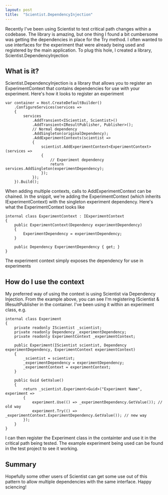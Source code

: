 ```yaml
---
layout: post
title:  "Scientist.DependencyInjection"
---
```


Recently I've been using Scientist to test critical path changes within a codebase. The library is amazing, but one thing I found a bit cumbersome was getting the dependencies in place for the Try method. I often wanted to use interfaces for the experiment that were already being used and registered by the main application. To plug this hole, I created a library, Scientist.DependencyInjection

## What is it?

Scientist.DependencyInjection is a library that allows you to register an ExperimentContext that contains dependencies for use with your experiment. Here's how it looks to register an experiment

```
var container = Host.CreateDefaultBuilder()
    .ConfigureServices(services =>
    {
        services
            .AddTransient<IScientist, Scientist>()
            .AddTransient<IResultPublisher, Publisher>();
            // Normal dependency
            .AddSingleton(originalDependency);
            .AddExperimentContexts(scientist =>
            {
                scientist.AddExperimentContext<ExperimentContext>(services =>          
                {
                    // Experiment dependency
                    return services.AddSingleton(experimentDependency);
                });
            });
    }).Build();
```

When adding multiple contexts, calls to AddExperimentContext can be chained. In the snippit, we're adding the ExperimentContext (which inherits IExperimentContext) with the singleton experiment dependency. Here's what the ExperimentContext looks like

```
internal class ExperimentContext : IExperimentContext
{
    public ExperimentContext(Dependency experimentDependency)
    {
        ExperimentDependency = experimentDependency;
    }

    public Dependency ExperimentDependency { get; }
}
```

The experiment context simply exposes the dependency for use in experiments

## How do I use the context

My preferred way of using the context is using Scientist via Dependency Injection. From the example above, you can see I'm registering IScientist & IResultPublisher in the container. I've been using it within an experiment class, e.g.

```
internal class Experiment
{
    private readonly IScientist _scientist;
    private readonly Dependency _experimentDependency;
    private readonly ExperimentContext _experimentContext;

    public Experiment(IScientist scientist, Dependency experimentDependency, ExperimentContext experimentContext)
    {
        _scientist = scientist;
        _experimentDependency = experimentDependency;
        _experimentContext = experimentContext;
    }

    public Guid GetValue()
    {
        return _scientist.Experiment<Guid>("Experiment Name", experiment =>
        {
            experiment.Use(() => _experimentDependency.GetValue()); // old way
            experiment.Try(() => _experimentContext.ExperimentDependency.GetValue()); // new way
        });
    }
}
```

I can then register the Experiment class in the containter and use it in the critical path being tested. The example experiment being used can be found in the test project to see it working.

## Summary

Hopefully some other users of Scientist can get some use out of this pattern to allow multiple dependencies with the same interface. Happy sciencing!
